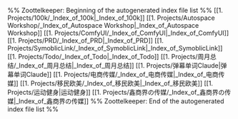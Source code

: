 %% Zoottelkeeper: Beginning of the autogenerated index file list  %%
 [[1. Projects/100k/_Index_of_100k|_Index_of_100k]]
 [[1. Projects/Autospace Workshop/_Index_of_Autospace Workshop|_Index_of_Autospace Workshop]]
 [[1. Projects/ComfyUI/_Index_of_ComfyUI|_Index_of_ComfyUI]]
 [[1. Projects/PRD/_Index_of_PRD|_Index_of_PRD]]
 [[1. Projects/SymoblicLink/_Index_of_SymoblicLink|_Index_of_SymoblicLink]]
 [[1. Projects/Todo/_Index_of_Todo|_Index_of_Todo]]
 [[1. Projects/周月总结/_Index_of_周月总结|_Index_of_周月总结]]
 [[1. Projects/弹幕单词Claude|弹幕单词Claude]]
 [[1. Projects/电商传媒/_Index_of_电商传媒|_Index_of_电商传媒]]
 [[1. Projects/移民欧美/_Index_of_移民欧美|_Index_of_移民欧美]]
 [[1. Projects/运动健身|运动健身]]
 [[1. Projects/鑫商界の传媒/_Index_of_鑫商界の传媒|_Index_of_鑫商界の传媒]]
%% Zoottelkeeper: End of the autogenerated index file list  %%
